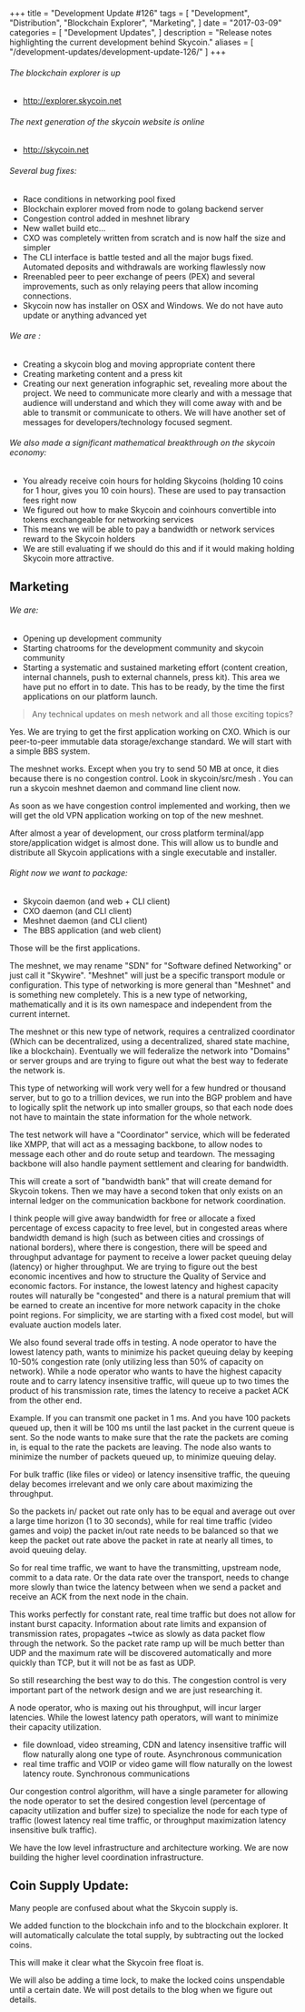 +++
title = "Development Update #126"
tags = [
    "Development",
    "Distribution",
    "Blockchain Explorer",
    "Marketing",
]
date = "2017-03-09"
categories = [
    "Development Updates",
]
description = "Release notes highlighting the current development behind Skycoin."
aliases = [
	"/development-updates/development-update-126/"
]
+++

###### The blockchain explorer is up
- http://explorer.skycoin.net

###### The next generation of the skycoin website is online
- http://skycoin.net

###### Several bug fixes:
- Race conditions in networking pool fixed
- Blockchain explorer moved from node to golang backend server
- Congestion control added in meshnet library
- New wallet build etc...
- CXO was completely written from scratch and is now half the size and simpler
- The CLI interface is battle tested and all the major bugs fixed. Automated deposits and withdrawals are working flawlessly now
- Rreenabled peer to peer exchange of peers (PEX) and several improvements, such as only relaying peers that allow incoming connections.
- Skycoin now has installer on OSX and Windows. We do not have auto update or anything advanced yet

###### We are :
- Creating a skycoin blog and moving appropriate content there
- Creating marketing content and a press kit
- Creating our next generation infographic set, revealing more about the project. We need to communicate more clearly and with a message that audience will understand and which they will come away with and be able to transmit or communicate to others. We will have another set of messages for developers/technology focused segment.


###### We also made a significant mathematical breakthrough on the skycoin economy:
- You already receive coin hours for holding Skycoins (holding 10 coins for 1 hour, gives you 10 coin hours). These are used to pay transaction fees right now
- We figured out how to make Skycoin and coinhours convertible into tokens exchangeable for networking services
- This means we will be able to pay a bandwidth or network services reward to the Skycoin holders
- We are still evaluating if we should do this and if it would making holding Skycoin more attractive.

##  Marketing

###### We are:
- Opening up development community
- Starting chatrooms for the development community and skycoin community
- Starting a systematic and sustained marketing effort (content creation, internal channels, push to external channels, press kit). This area we have put no effort in to date. This has to be ready, by the time the first applications on our platform launch.

>Any technical updates on mesh network and all those exciting topics?

Yes. We are trying to get the first application working on CXO. Which is our peer-to-peer immutable data storage/exchange standard. We will start with a simple BBS system.

The meshnet works. Except when you try to send 50 MB at once, it dies because there is no congestion control. Look in skycoin/src/mesh . You can run a skycoin meshnet daemon and command line client now.

As soon as we have congestion control implemented and working, then we will get the old VPN application working on top of the new meshnet.

After almost a year of development, our cross platform terminal/app store/application widget is almost done. This will allow us to bundle and distribute all Skycoin applications with a single executable and installer.

###### Right now we want to package:
- Skycoin daemon (and web + CLI client)
- CXO daemon (and CLI client)
- Meshnet daemon (and CLI client)
- The BBS application (and web client)

Those will be the first applications.

The meshnet, we may rename "SDN" for "Software defined Networking" or just call it "Skywire". "Meshnet" will just be a specific transport module or configuration. This type of networking is more general than "Meshnet" and is something new completely. This is a new type of networking, mathematically and it is its own namespace and independent from the current internet.

The meshnet or this new type of network, requires a centralized coordinator (Which can be decentralized, using a decentralized, shared state machine, like a blockchain). Eventually we will federalize the network into "Domains" or server groups and are trying to figure out what the best way to federate the network is.

This type of networking will work very well for a few hundred or thousand server, but to go to a trillion devices, we run into the BGP problem and have to logically split the network up into smaller groups, so that each node does not have to maintain the state information for the whole network.

The test network will have a "Coordinator" service, which will be federated like XMPP, that will act as a messaging backbone, to allow nodes to message each other and do route setup and teardown. The messaging backbone will also handle payment settlement and clearing for bandwidth.

This will create a sort of "bandwidth bank" that will create demand for Skycoin tokens. Then we may have a second token that only exists on an internal ledger on the communication backbone for network coordination.

I think people will give away bandwidth for free or allocate a fixed percentage of excess capacity to free level, but in congested areas where bandwidth demand is high (such as between cities and crossings of national borders), where there is congestion, there will be speed and throughput advantage for payment to receive a lower packet queuing delay (latency) or higher throughput. We are trying to figure out the best economic incentives and how to structure the Quality of Service and economic factors. For instance, the lowest latency and highest capacity routes will naturally be "congested" and there is a natural premium that will be earned to create an incentive for more network capacity in the choke point regions. For simplicity, we are starting with a fixed cost model, but will evaluate auction models later.

We also found several trade offs in testing. A node operator to have the lowest latency path, wants to minimize his packet queuing delay by keeping 10-50% congestion rate (only utilizing less than 50% of capacity on network). While a node operator who wants to have the highest capacity route and to carry latency insensitive traffic, will queue up to two times the product of his transmission rate, times the latency to receive a packet ACK from the other end.

Example. If you can transmit one packet in 1 ms. And you have 100 packets queued up, then it will be 100 ms until the last packet in the current queue is sent. So the node wants to make sure that the rate the packets are coming in, is equal to the rate the packets are leaving. The node also wants to minimize the number of packets queued up, to minimize queuing delay.

For bulk traffic (like files or video) or latency insensitive traffic, the queuing delay becomes irrelevant and we only care about maximizing the throughput.

So the packets in/ packet out rate only has to be equal and average out over a large time horizon (1 to 30 seconds), while for real time traffic (video games and voip) the packet in/out rate needs to be balanced so that we keep the packet out rate above the packet in rate at nearly all times, to avoid queuing delay.

So for real time traffic, we want to have the transmitting, upstream node, commit to a data rate. Or the data rate over the transport, needs to change more slowly than twice the latency between when we send a packet and receive an ACK from the next node in the chain.

This works perfectly for constant rate, real time traffic but does not allow for instant burst capacity. Information about rate limits and expansion of transmission rates, propagates ~twice as slowly as data packet flow through the network. So the packet rate ramp up will be much better than UDP and the maximum rate will be discovered automatically and more quickly than TCP, but it will not be as fast as UDP.

So still researching the best way to do this. The congestion control is very important part of the network design and we are just researching it.

A node operator, who is maxing out his throughput, will incur larger latencies. While the lowest latency path operators, will want to minimize their capacity utilization.
- file download, video streaming, CDN and latency insensitive traffic will flow naturally along one type of route. Asynchronous communication
- real time traffic and VOIP or video game will flow naturally on the lowest latency route. Synchronous communications

Our congestion control algorithm, will have a single parameter for allowing the node operator to set the desired congestion level (percentage of capacity utilization and buffer size) to specialize the node for each type of traffic (lowest latency real time traffic, or throughput maximization latency insensitive bulk traffic).

We have the low level infrastructure and architecture working. We are now building the higher level coordination infrastructure.

## Coin Supply Update:

Many people are confused about what the Skycoin supply is.

We added function to the blockchain info and to the blockchain explorer. It will automatically calculate the total supply, by subtracting out the locked coins.

This will make it clear what the Skycoin free float is.

We will also be adding a time lock, to make the locked coins unspendable until a certain date. We will post details to the blog when we figure out details.
